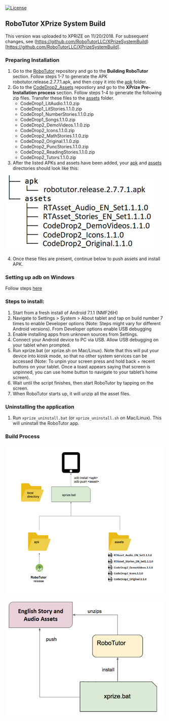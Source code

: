 [![License](https://img.shields.io/badge/License-Apache%202.0-blue.svg)](https://opensource.org/licenses/Apache-2.0)

## RoboTutor XPrize System Build

This version was uploaded to XPRIZE on 11/20/2018. For subsequent changes, see (https://github.com/RoboTutorLLC/XPrizeSystemBuild)[https://github.com/RoboTutorLLC/XPrizeSystemBuild].

### Preparing Installation

1. Go to the [RoboTutor](https://github.com/XPRIZE/GLEXP-Team-RoboTutor-RoboTutor) repository and go to the **Building RoboTutor** section. Follow steps 1-7 to generate the APK robotutor.release.2.7.7.1.apk, and then copy it into the [apk](apk) folder.
2. Go to the [CodeDrop2_Assets](https://github.com/XPRIZE/GLEXP-Team-RoboTutor-CodeDrop2-Assets) repostiory and go to the **XPrize Pre-Installation process** section. Follow steps 1-4 to generate the following zip files. Transfer these files to the [assets](assets) folder.
	* CodeDrop1_LitAudio.1.1.0.zip
	* CodeDrop1_LitStories.1.1.0.zip
	* CodeDrop1_NumberStories.1.1.0.zip
	* CodeDrop1_Songs.1.1.0.zip
	* CodeDrop2_DemoVideos.1.1.0.zip
	* CodeDrop2_Icons.1.1.0.zip
	* CodeDrop2_MathStories.1.1.0.zip
	* CodeDrop2_Original.1.1.0.zip
	* CodeDrop2_PuncStories.1.1.0.zip
	* CodeDrop2_ReadingStories.1.1.0.zip
	* CodeDrop2_Tutors.1.1.0.zip
3. After the listed APKs and assets have been added, your [apk](apk) and [assets](assets) directories should look like this:

![expected directory contents](img/expected_dirs.png)

4. Once these files are present, continue below to push assets and install APK.

### Setting up adb on Windows

Follow steps [here](https://www.xda-developers.com/install-adb-windows-macos-linux/)

### Steps to install:

1.	Start from a fresh install of Android 7.1.1 (NMF26H)
2.	Navigate to Settings > System > About tablet and tap on build number 7 times to enable Developer options (Note: Steps might vary for different Android versions). From Developer options enable USB debugging
3.	Enable installing apps from unknown sources from Settings.
4.	Connect your Android device to PC via USB. Allow USB debugging on your tablet when prompted.
5.	Run xprize.bat (or xprize.sh on Mac/Linux). Note that this will put your device into kiosk mode, so that no other system services can be accessed (Note: To unpin your screen press and hold back + recent buttons on your tablet. Once a toast appears saying that screen is unpinned, you can use home button to navigate to your tablet’s home screen).
6.	Wait until the script finishes, then start RoboTutor by tapping on the screen.
7.	When RoboTutor starts up, it will unzip all the asset files.

### Uninstalling the application

1. Run `xprize_uninstall.bat` (or `xprize_uninstall.sh` on Mac/Linux). This will uninstall the RoboTutor app.

### Build Process

![pre-build process](img/pre_build_process.png)


![build process](img/build_process.png)